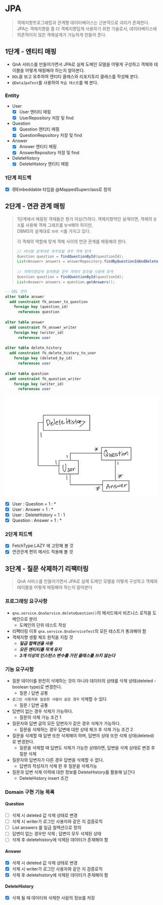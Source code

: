 # JPA
> 객체지향프로그래밍과 관계형 데이터베이스는 근본적으로 괴리가 존재한다.  
> JPA는 객체지향을 좀 더 객체지향답게 사용하기 위한 기술로서, 데이터베이스에 의존적이지 않은 객체설계가 가능하게 만들어 준다.

## 1단계 - 엔티티 매핑
- QnA 서비스를 만들어가면서 JPA로 실제 도메인 모델을 어떻게 구성하고 객체와 테이블을 어떻게 매핑해야 하는지 알아본다.
- `DDL`을 보고 유추하여 엔티티 클래스와 리포지토리 클래스를 작성해 본다.
- `@DataJpaTest`를 사용하여 `학습 테스트`를 해 본다.

### Entity
- User
  - [x] User 엔티티 매핑
  - [x] UserRepository 저장 및 find
- Question
  - [x] Question 엔티티 매핑
  - [x] QuestionRepository 저장 및 find
- Answer
  - [x] Answer 엔티티 매핑
  - [x] AnswerRepository 저장 및 find
- DeleteHistory
  - [x] DeleteHistory 엔티티 매핑

### 1단계 피드백
- [x] @Embeddable 타입을 @MappedSuperclass로 정의

## 2단계 - 연관 관계 매핑
> 1단계에서 매핑된 객체들은 뭔가 이상(?)하다. 객체지향적인 설계라면, 객체의 `참조`를 사용해 객체 그래프를 `탐색`해야 하지만,  
> DBMS의 설계대로 `외래 키`를 가지고 있다.  
>   
> 각 객체의 역할에 맞게 객체 사이의 연관 관계를 매핑해야 한다.
> ```java
> // 테이블 설계대로 맞추었을 경우 객체 탐색
> Question question = findQuestionById(questionId);
> List<Answer> answers = answerRepository.findByQuestionIdAndDeletedFalse(questionId);
> 
> // 객체지향답게 설계했을 경우 객체의 참조를 사용해 탐색
> Question question = findQuestionById(questionId);
> List<Answer> answers = question.getAnswers();
> ```
```sql
-- DDL 힌트
alter table answer
  add constraint fk_answer_to_question
    foreign key (question_id)
      references question

alter table answer
  add constraint fk_answer_writer
    foreign key (writer_id)
      references user

alter table delete_history
  add constraint fk_delete_history_to_user
    foreign key (deleted_by_id)
      references user

alter table question
  add constraint fk_question_writer
    foreign key (writer_id)
      references user
```
![](src/main/resources/연관관계매핑.jpeg)
- [x] User : Question = 1 : *
- [x] User : Answer = 1 : *
- [x] User : DeleteHistory = 1 : 1
- [x] Question : Answer = 1 : *

### 2단계 피드백
- [x] FetchType.LAZY 에 고민해 볼 것
- [x] 연관관계 편의 메서드 적용해 볼 것

## 3단계 - 질문 삭제하기 리팩터링
> QnA 서비스를 만들어가면서 JPA로 실제 도메인 모델을 어떻게 구성하고 객체와 테이블을 어떻게 매핑해야 하는지 알아본다

### 프로그래밍 요구사항
- `qna.service.QnaService.deleteQuestion()`의 메서드에서 비즈니스 로직을 도메인으로 분리
  - 도메인의 단위 테스트 작성
- 리팩터링 이후 `qna.service.QnaServiceTest`의 모든 테스트가 통과해야 함
- 객체지향 생활 체조 원칙을 지킬 것
  - **_일급 컬렉션을 사용_**
  - **_모든 엔티티를 작게 유지_**
  - **_3개 이상의 인스턴스 변수를 가진 클래스를 쓰지 않는다_**

### 기능 요구사항
- 질문 데이터를 완전히 삭제하는 것이 아니라 데이터의 상태를 삭제 상태(deleted - boolean type)로 변경한다.
  - 질문 / 답변 공통
- `로그인 사용자와 질문한 사람이 같은 경우` 삭제할 수 있다
  - 질문 / 답변 공통
- 답변이 없는 경우 삭제가 가능하다.
  - 질문의 삭제 가능 조건 1
- 질문자와 답변 글의 모든 답변자가 같은 경우 삭제가 가능하다.
  - 질문을 삭제하는 경우 답변에 대한 상태 체크 후 삭제 가능 조건 2
- 질문을 삭제할 때 답변 또한 삭제해야 하며, 답변의 상태 또한 삭제 상태(deleted)로 변경한다.
  - 질문을 삭제할 때 답변도 삭제가 가능한 상태라면, 답변을 삭제 상태로 변경 후 질문 삭제
- 질문자와 답변자가 다른 경우 답변을 삭제할 수 없다.
  - 답변의 작성자가 삭제 한 후 질문을 삭제가능
- 질문과 답변 삭제 이력에 대한 정보를 DeleteHistory를 활용해 남긴다
  - DeleteHistory insert 조건

### Domain 구현 기능 목록

#### Question
- [ ] 삭제 시 deleted 값 삭제 상태로 변경
- [ ] 삭제 시 writer가 로그인 사용자와 같은 지 검증로직
- [ ] List<Answer> answers 를 일급 컬렉션으로 정의
- [ ] 답변이 없는 경우만 삭제 ; 답변이 모두 삭제된 상태
- [ ] 삭제 후 deletehistory에 삭제된 데이터가 존재해야 함

#### Answer
- [x] 삭제 시 deleted 값 삭제 상태로 변경
- [x] 삭제 시 writer가 로그인 사용자와 같은 지 검증로직
- [x] 삭제 후 deletehistory에 삭제된 데이터가 존재해야 함

#### DeleteHistory
- [x] 삭제 될 때 데이터와 삭제한 사람의 정보를 저장
